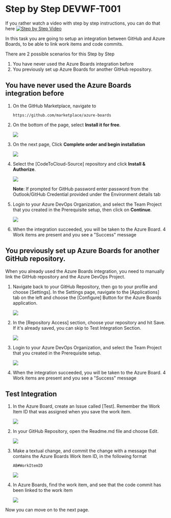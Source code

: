 # Step by Step DEVWF-T001

If you rather watch a video with step by step instructions, you can do that here
[![Step by Step Video](https://img.youtube.com/vi/mrY42ZK6IoM/0.jpg)](https://www.youtube.com/watch?v=mrY42ZK6IoM)

In this task you are going to setup an integration between GitHub and Azure Boards, to be able to link work items and code commits.

There are 2 possible scenarios for this Step by Step

1. You have never used the Azure Boards integration before
2. You previously set up Azure Boards for another GitHub repository.

## You have never used the Azure Boards integration before

1. On the GitHub Marketplace, navigate to 

    ``` 
    https://github.com/marketplace/azure-boards
    ```

2. On the bottom of the page, select **Install it for free**.

    ![](https://raw.githubusercontent.com/CloudLabsAI-Azure/AIW-DevOps/main/Assets/newABIntegration.png)

3. On the next page, Click **Complete order and begin installation**

    ![](https://raw.githubusercontent.com/CloudLabsAI-Azure/AIW-DevOps/main/Assets/CompleteOrder.png)

4. Select the [CodeToCloud-Source] repository and click **Install & Authorize**.

    ![](https://raw.githubusercontent.com/CloudLabsAI-Azure/AIW-DevOps/main/Assets/ABSelectrepo.png)

    **Note**: If prompted for GitHub password enter password from the Outlook/GitHub Credential provided under the Environment details tab

5. Login to your Azure DevOps Organization, and select the Team Project that you created in the Prerequisite setup, then click on **Continue**.

    ![](https://raw.githubusercontent.com/CloudLabsAI-Azure/AIW-DevOps/main/Assets/2020-10-05-11-24-19.png)

6. When the integration succeeded, you will be taken to the Azure Board. 4 Work items are present and you see a "Success" message

## You previously set up Azure Boards for another GitHub repository.

When you already used the Azure Boards integration, you need to manually link the GitHub repository and the Azure DevOps Project.

1. Navigate back to your GitHub Repository, then go to your profile and choose [Settings]. In the Settings page, navigate to the [Applications] tab on the left and choose the [Configure] Button for the Azure Boards application.

    ![](https://raw.githubusercontent.com/CloudLabsAI-Azure/AIW-DevOps/main/Assets/2020-10-05-11-42-34.png)

2. In the [Repository Access] section, choose your repository and hit Save. If it's already saved, you can skip to Test Integration Section.

    ![](https://raw.githubusercontent.com/CloudLabsAI-Azure/AIW-DevOps/main/Assets/2020-10-05-11-43-21.png)

3. Login to your Azure DevOps Organization, and select the Team Project that you created in the Prerequisite setup.

    ![](https://raw.githubusercontent.com/CloudLabsAI-Azure/AIW-DevOps/main/Assets/2020-10-05-11-24-19.png)

4. When the integration succeeded, you will be taken to the Azure Board. 4 Work items are present and you see a "Success" message

## Test Integration
1. In the Azure Board, create an Issue called [Test]. Remember the Work Item ID that was assigned when you save the work item.

    ![](https://raw.githubusercontent.com/CloudLabsAI-Azure/AIW-DevOps/main/Assets/2020-10-05-11-28-12.png)

2. In your GitHub Repository, open the Readme.md file and choose Edit.

    ![](https://raw.githubusercontent.com/CloudLabsAI-Azure/AIW-DevOps/main/Assets/2020-10-05-11-30-12.png)

3. Make a textual change, and commit the change with a message that contains the Azure Boards Work Item ID, in the following format 

    ```
    AB#WorkItemID
    ```
    
    ![](https://raw.githubusercontent.com/CloudLabsAI-Azure/AIW-DevOps/main/Assets/boards-commit-integration.png)

4. In Azure Boards, find the work item, and see that the code commit has been linked to the work item

    ![](https://raw.githubusercontent.com/CloudLabsAI-Azure/AIW-DevOps/main/Assets/2020-10-05-11-33-26.png)
    
    
Now you can move on to the next page.
